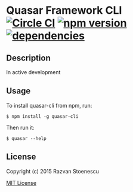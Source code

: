 # Quasar Framework CLI<br>[![Circle CI](https://circleci.com/gh/rstoenescu/quasar-cli/tree/master.svg?style=shield)](https://circleci.com/gh/rstoenescu/quasar-cli/tree/master) [![npm version](https://badge.fury.io/js/quasar-cli.svg)](https://badge.fury.io/js/quasar-cli) [![dependencies](https://david-dm.org/rstoenescu/quasar-cli.svg)](https://david-dm.org/rstoenescu/quasar-cli) 

## Description

In active development

## Usage

To install quasar-cli from npm, run:

```
$ npm install -g quasar-cli
```

Then run it:

```
$ quasar --help
```

## License

Copyright (c) 2015 Razvan Stoenescu

[MIT License](http://en.wikipedia.org/wiki/MIT_License)

